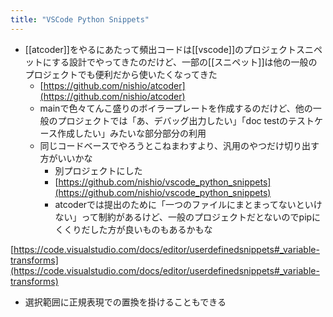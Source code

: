 ```yaml
---
title: "VSCode Python Snippets"
---
```


- [[atcoder]]をやるにあたって頻出コードは[[vscode]]のプロジェクトスニペットにする設計でやってきたのだけど、一部の[[スニペット]]は他の一般のプロジェクトでも便利だから使いたくなってきた
    - [https://github.com/nishio/atcoder](https://github.com/nishio/atcoder)
    - mainで色々てんこ盛りのボイラープレートを作成するのだけど、他の一般のプロジェクトでは「あ、デバッグ出力したい」「doc testのテストケース作成したい」みたいな部分部分の利用
    - 同じコードベースでやろうとこねまわすより、汎用のやつだけ切り出す方がいいかな
        - 別プロジェクトにした
        - [https://github.com/nishio/vscode_python_snippets](https://github.com/nishio/vscode_python_snippets)
        - atcoderでは提出のために「一つのファイルにまとまってないといけない」って制約があるけど、一般のプロジェクトだとないのでpipにくくりだした方が良いものもあるかもな

[https://code.visualstudio.com/docs/editor/userdefinedsnippets#_variable-transforms](https://code.visualstudio.com/docs/editor/userdefinedsnippets#_variable-transforms)
- 選択範囲に正規表現での置換を掛けることもできる
